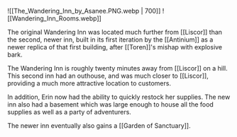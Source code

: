 ![[The_Wandering_Inn_by_Asanee.PNG.webp | 700]]
![[Wandering_Inn_Rooms.webp]]

The original Wandering Inn was located much further from [[Liscor]] than the second, newer inn, built in its first iteration by the [[Antinium]] as a newer replica of that first building, after [[Toren]]'s mishap with explosive bark.

The Wandering Inn is roughly twenty minutes away from [[Liscor]] on a hill. This second inn had an outhouse, and was much closer to [[Liscor]], providing a much more attractive location to customers.

In addition, Erin now had the ability to quickly restock her supplies. The new inn also had a basement which was large enough to house all the food supplies as well as a party of adventurers.

The newer inn eventually also gains a [[Garden of Sanctuary]].